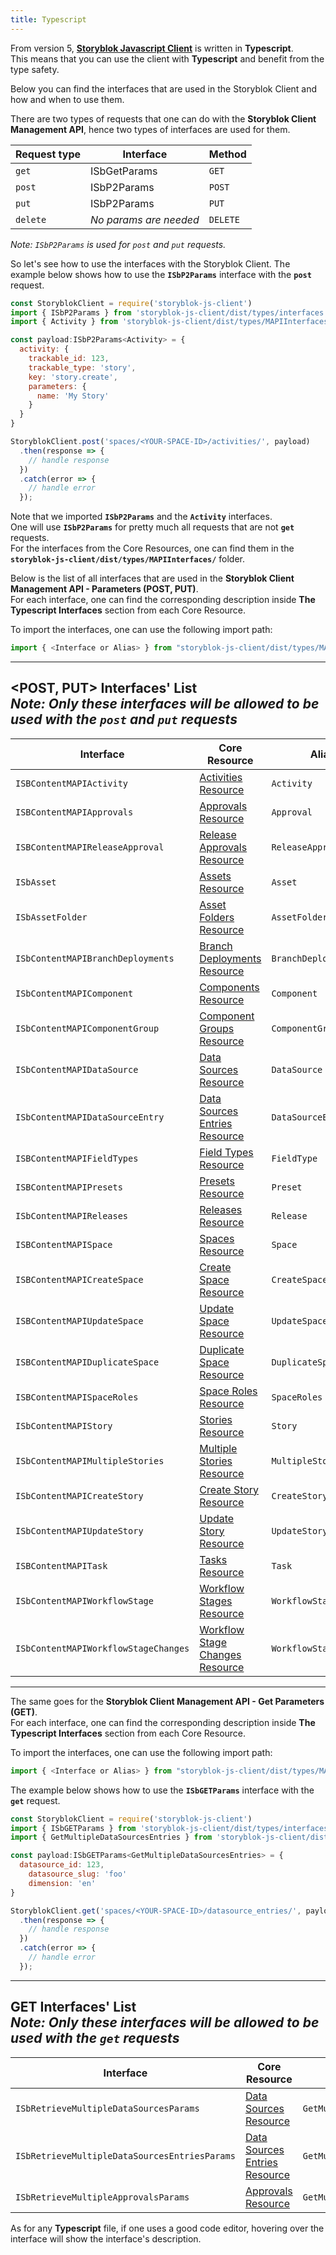 ```yaml
---
title: Typescript
---
```


From version 5, <strong>[Storyblok Javascript Client](https://github.com/storyblok/storyblok-js-client)</strong> is written in <strong>Typescript</strong>. <br />
This means that you can use the client with <strong>Typescript</strong> and benefit from the type safety. <br />

Below you can find the interfaces that are used in the Storyblok Client and how and when to use them.

There are two types of requests that one can do with the <strong>Storyblok Client Management API</strong>, hence two types of interfaces are used for them.

| Request type     | Interface          | Method |
|---------------------|----------------------|--|
| `get` | ISbGetParams | `GET` |
| `post` | ISbP2Params | `POST` |
| `put` | ISbP2Params | `PUT` |
| `delete` | *No params are needed* | `DELETE` |

*Note: `ISbP2Params` is used for `post` and `put` requests.*

So let's see how to use the interfaces with the Storyblok Client. The example below shows how to use the <strong>`ISbP2Params`</strong> interface with the <strong>`post`</strong> request.

```javascript
const StoryblokClient = require('storyblok-js-client')
import { ISbP2Params } from 'storyblok-js-client/dist/types/interfaces'
import { Activity } from 'storyblok-js-client/dist/types/MAPIInterfaces/MAPIActivities'

const payload:ISbP2Params<Activity> = {
  activity: {
    trackable_id: 123,
    trackable_type: 'story',
    key: 'story.create',
    parameters: {
      name: 'My Story'
    }
  }
}

StoryblokClient.post('spaces/<YOUR-SPACE-ID>/activities/', payload)
  .then(response => {
    // handle response
  })
  .catch(error => {
    // handle error
  });

```

Note that we imported <strong>`ISbP2Params`</strong> and the <strong>`Activity`</strong> interfaces. <br />
One will use <strong>`ISbP2Params`</strong> for pretty much all requests that are not <strong>`get`</strong> requests. <br />
For the interfaces from the Core Resources, one can find them in the <strong>`storyblok-js-client/dist/types/MAPIInterfaces/`</strong> folder.

Below is the list of all interfaces that are used in the <strong>Storyblok Client Management API - Parameters (POST, PUT)</strong>.  <br />
For each interface, one can find the corresponding description inside <strong>The Typescript Interfaces</strong> section from each Core Resource.

To import the interfaces, one can use the following import path: <br />
```javascript
import { <Interface or Alias> } from "storyblok-js-client/dist/types/MAPIInterfaces/<Import Path>"
```

---

<strong><POST, PUT></strong> Interfaces' List<br />
*Note: <strong>Only</strong> these interfaces will be allowed to be used with the <strong>`post`</strong> and <strong>`put`</strong> requests*
---

| Interface     | Core Resource          | Alias | Import Path |
|---------------------|----------------------|---------|--------|
| `ISBContentMAPIActivity` | [Activities Resource](#core-resources/activities/activities) | `Activity` | `MAPIActivities` |
| `ISBContentMAPIApprovals` | [Approvals Resource](#core-resources/approvals/approvals) | `Approval` | `MAPIApprovals` |
| `ISBContentMAPIReleaseApproval` | [Release Approvals Resource](#core-resources/approvals/create-release-approval) | `ReleaseApproval` | `MAPIApprovals` |
| `ISbAsset` | [Assets Resource](#core-resources/assets/assets) | `Asset` | `MAPIAssets` |
| `ISbAssetFolder` | [Asset Folders Resource](#core-resources/asset-folders/asset-folders) | `AssetFolder` | `MAPIAssets` |
| `ISbContentMAPIBranchDeployments` | [Branch Deployments Resource](#core-resources/deployments/intro) | `BranchDeployment` | `MAPIBranchDeployments` |
| `ISbContentMAPIComponent` | [Components Resource](#core-resources/components/components) | `Component` | `MAPIComponents` |
| `ISbContentMAPIComponentGroup` | [Component Groups Resource](#core-resources/component-groups/component-groups) | `ComponentGroup` | `MAPIComponents` |
| `ISbContentMAPIDataSource` | [Data Sources Resource](#core-resources/datasources/datasources) | `DataSource` | `MAPIDataSources` |
| `ISbContentMAPIDataSourceEntry` | [Data Sources Entries Resource](#core-resources/datasource-entries/datasource-entries) | `DataSourceEntry` | `MAPIDataSources` |
| `ISBContentMAPIFieldTypes` | [Field Types Resource](#core-resources/field-types/field-types) | `FieldType` | `MAPIFieldTypes` |
| `ISBContentMAPIPresets` | [Presets Resource](#core-resources/presets/presets) | `Preset` | `MAPIPresets` |
| `ISbContentMAPIReleases` | [Releases Resource](#core-resources/releases/intro) | `Release` | `MAPIReleases` |
| `ISBContentMAPISpace` | [Spaces Resource](#core-resources/spaces/spaces) | `Space` | `MAPISpaces` |
| `ISBContentMAPICreateSpace` | [Create Space Resource](#core-resources/spaces/create-space) | `CreateSpace` | `MAPISpaces` |
| `ISBContentMAPIUpdateSpace` | [Update Space Resource](#core-resources/spaces/update-space) | `UpdateSpace` | `MAPISpaces` |
| `ISBContentMAPIDuplicateSpace` | [Duplicate Space Resource](#core-resources/spaces/duplicate-space) | `DuplicateSpace` | `MAPISpaces` |
| `ISBContentMAPISpaceRoles` | [Space Roles Resource](#core-resources/space-roles/space-roles) | `SpaceRoles` | `MAPISpacesRoles` |
| `ISbContentMAPIStory` | [Stories Resource](#core-resources/stories/stories) | `Story` | `MAPIStories` |
| `ISbContentMAPIMultipleStories` | [Multiple Stories Resource](#core-resources/stories/retrieve-multiple-stories) | `MultipleStories` | `MAPIStories` |
| `ISbContentMAPICreateStory` | [Create Story Resource](#core-resources/stories/create-story) | `CreateStory` | `MAPIStories` |
| `ISbContentMAPIUpdateStory` | [Update Story Resource](#core-resources/stories/update-story) | `UpdateStory` | `MAPIStories` |
| `ISBContentMAPITask` | [Tasks Resource](#core-resources/tasks/tasks) | `Task` | `MAPITasks` |
| `ISbContentMAPIWorkflowStage` | [Workflow Stages Resource](#core-resources/workflow-stages/intro) | `WorkflowStage` | `MAPIWorkflowStages` |
| `ISbContentMAPIWorkflowStageChanges` | [Workflow Stage Changes Resource](#core-resources/workflow-stage-changes/intro) | `WorkflowStageChanges` | `MAPIWorkflowStages` |

---

The same goes for the <strong>Storyblok Client Management API - Get Parameters (GET)</strong>. <br />
For each interface, one can find the corresponding description inside <strong>The Typescript Interfaces</strong> section from each Core Resource.

To import the interfaces, one can use the following import path: <br />
```javascript
import { <Interface or Alias> } from "storyblok-js-client/dist/types/MAPIInterfaces/<Import Path>"
```

The example below shows how to use the <strong>`ISbGETParams`</strong> interface with the <strong>`get`</strong> request.

```javascript
const StoryblokClient = require('storyblok-js-client')
import { ISbGETParams } from 'storyblok-js-client/dist/types/interfaces'
import { GetMultipleDataSourcesEntries } from 'storyblok-js-client/dist/types/MAPIInterfaces/MAPIDataSources'

const payload:ISbGETParams<GetMultipleDataSourcesEntries> = {
  datasource_id: 123,
	datasource_slug: 'foo'
	dimension: 'en'
}

StoryblokClient.get('spaces/<YOUR-SPACE-ID>/datasource_entries/', payload)
  .then(response => {
    // handle response
  })
  .catch(error => {
    // handle error
  });

```

---
<strong>GET</strong> Interfaces' List<br />
*Note: <strong>Only</strong> these interfaces will be allowed to be used with the <strong>`get`</strong> requests*
---

| Interface     | Core Resource          | Alias | Import Path |
|---------------------|----------------------|---------|--------|
| `ISbRetrieveMultipleDataSourcesParams` | [Data Sources Resource](#core-resources/datasources/retrieve-multiple-datasources) | `GetMultipleDataSources` | `MAPIDataSources` |
| `ISbRetrieveMultipleDataSourcesEntriesParams` | [Data Sources Entries Resource](#core-resources/datasource-entries/retrieve-multiple-datasource-entries) | `GetMultipleDataSourceEntries` | `MAPIDataSources` |
| `ISbRetrieveMultipleApprovalsParams` | [Approvals Resource](#core-resources/approvals/approvals) | `GetMultipleApprovals` | `MAPIApprovals` |

As for any <strong>Typescript</strong> file, if one uses a good code editor, hovering over the interface will show the interface's description.
